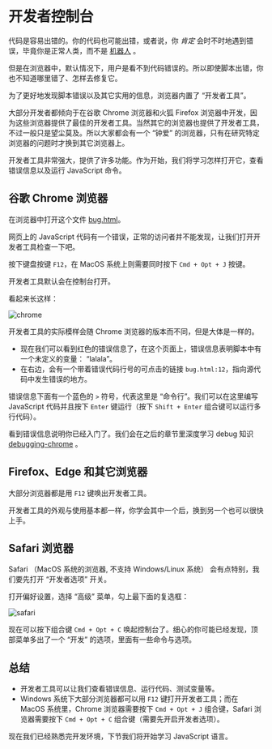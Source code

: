 # 开发者控制台

代码是容易出错的。你的代码也可能出错，或者说，你 *肯定* 会时不时地遇到错误，毕竟你是正常人类，而不是 [机器人](https://en.wikipedia.org/wiki/Bender_(Futurama)) 。

但是在浏览器中，默认情况下，用户是看不到代码错误的。所以即使脚本出错，你也不知道哪里错了、怎样去修复它。

为了更好地发现脚本错误以及其它实用的信息，浏览器内置了 “开发者工具”。

大部分开发者都倾向于在谷歌 Chrome 浏览器和火狐 Firefox 浏览器中开发，因为这些浏览器提供了最佳的开发者工具。当然其它的浏览器也提供了开发者工具，不过一般只是望尘莫及。所以大家都会有一个 “钟爱” 的浏览器，只有在研究特定浏览器的问题时才换到其它浏览器上。

开发者工具非常强大，提供了许多功能。作为开始，我们将学习怎样打开它，查看错误信息以及运行 JavaScript 命令。

## 谷歌 Chrome 浏览器

在浏览器中打开这个文件 [bug.html](bug.html)。

网页上的 JavaScript 代码有一个错误，正常的访问者并不能发现，让我们打开开发者工具检查一下吧。

按下键盘按键 `F12`，在 MacOS 系统上则需要同时按下 `Cmd + Opt + J` 按键。

开发者工具默认会在控制台打开。

看起来长这样：

![chrome](chrome.png)

开发者工具的实际模样会随 Chrome 浏览器的版本而不同，但是大体是一样的。

- 现在我们可以看到红色的错误信息了，在这个页面上，错误信息表明脚本中有一个未定义的变量： “lalala”。
- 在右边，会有一个带着错误代码行号的可点击的链接 `bug.html:12`，指向源代码中发生错误的地方。

错误信息下面有一个蓝色的 `>` 符号，代表这里是 “命令行”。我们可以在这里编写 JavaScript 代码并且按下 	`Enter` 键运行（按下 `Shift + Enter` 组合键可以运行多行代码）。

看到错误信息说明你已经入门了。我们会在之后的章节里深度学习 debug 知识 [debugging-chrome](/debugging-chrome) 。

## Firefox、Edge 和其它浏览器

大部分浏览器都是用 `F12` 键唤出开发者工具。

开发者工具的外观与使用基本都一样，你学会其中一个后，换到另一个也可以很快上手。

## Safari 浏览器

Safari （MacOS 系统的浏览器, 不支持 Windows/Linux 系统） 会有点特别，我们要先打开 “开发者选项” 开关。

打开偏好设置，选择 “高级” 菜单，勾上最下面的复选框：

![safari](safari.png)

现在可以按下组合键 `Cmd + Opt + C` 唤起控制台了。细心的你可能已经发现，顶部菜单多出了一个 “开发” 的选项，里面有一些命令与选项。

## 总结

- 开发者工具可以让我们查看错误信息、运行代码、测试变量等。
- Windows 系统下大部分浏览器都可以用 `F12` 键打开开发者工具；而在 MacOS 系统里，Chrome 浏览器需要按下 `Cmd + Opt + J` 组合键，Safari 浏览器需要按下 `Cmd + Opt + C` 组合键（需要先开启开发者选项）。

现在我们已经熟悉完开发环境，下节我们将开始学习 JavaScript 语言。
